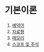 # 기본이론

  1. [예약어](https://github.com/Nighthom/Files/blob/main/Study/C/lesson/%EA%B8%B0%EB%B3%B8%EC%9D%B4%EB%A1%A0/%EC%98%88%EC%95%BD%EC%96%B4.md)  
  2. [자료형](https://github.com/Nighthom/Files/blob/main/Study/C/lesson/%EA%B8%B0%EB%B3%B8%EC%9D%B4%EB%A1%A0/%EC%9E%90%EB%A3%8C%ED%98%95.md)  
  3. [메모리](https://github.com/Nighthom/Files/blob/main/Study/C/lesson/%EA%B8%B0%EB%B3%B8%EC%9D%B4%EB%A1%A0/%EB%A9%94%EB%AA%A8%EB%A6%AC.md)
  4. [스코프 및 주석](https://github.com/Nighthom/Files/blob/main/Study/C/lesson/%EA%B8%B0%EB%B3%B8%EC%9D%B4%EB%A1%A0/%EC%8A%A4%EC%BD%94%ED%94%84%20%EB%B0%8F%20%EC%A3%BC%EC%84%9D.md)
